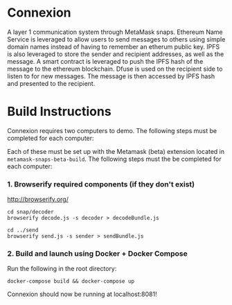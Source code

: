# Connexion
A layer 1 communication system through MetaMask snaps. Ethereum Name Service is leveraged to allow users to send messages to others using simple domain names instead of having to remember an etherum public key. IPFS is also leveraged to store the sender and recipient addresses, as well as the message. A smart contract is leveraged to push the IPFS hash of the message to the ethereum blockchain. Dfuse is used on the recipient side to listen to for new messages. The message is then accessed by IPFS hash and presented to the recipient. 

# Build Instructions

Connexion requires two computers to demo. The following steps must be completed for each computer:

Each of these must be set up with the Metamask (beta) extension located in `metamask-snaps-beta-build`. The following steps must the be completed for each computer:

### 1. Browserify required components (if they don't exist)

http://browserify.org/

```
cd snap/decoder
browserify decode.js -s decoder > decodeBundle.js

cd ../send
browserify send.js -s sender > sendBundle.js
```

### 2. Build and launch using Docker + Docker Compose

Run the following in the root directory:

```
docker-compose build && docker-compose up
```

Connexion should now be running at localhost:8081!
